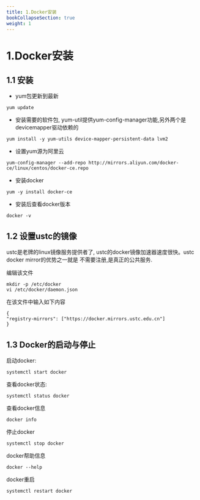 ```yaml
---
title: 1.Docker安装
bookCollapseSection: true
weight: 1
---
```


# 1.Docker安装

## 1.1 安装
* yum包更新到最新
```aidl
yum update
```
* 安装需要的软件包, yum-util提供yum-config-manager功能,另外两个是devicemapper驱动依赖的
```aidl
yum install -y yum-utils device-mapper-persistent-data lvm2
```
* 设置yum源为阿里云
```aidl
yum-config-manager --add-repo http://mirrors.aliyun.com/docker-ce/linux/centos/docker-ce.repo
```
* 安装docker
```aidl
yum -y install docker-ce
```
* 安装后查看docker版本
```aidl
docker -v
```

## 1.2 设置ustc的镜像
ustc是老牌的linux镜像服务提供者了, ustc的docker镜像加速器速度很快。ustc docker mirror的优势之一就是
不需要注册,是真正的公共服务.

编辑该文件
```aidl
mkdir -p /etc/docker
vi /etc/docker/daemon.json
```
在该文件中输入如下内容
```aidl
{
"registry-mirrors": ["https://docker.mirrors.ustc.edu.cn"]
}
```

## 1.3 Docker的启动与停止
启动docker:
```aidl
systemctl start docker
```

查看docker状态:
```aidl
systemctl status docker
```

查看docker信息
```aidl
docker info
```

停止docker
```aidl
systemctl stop docker
```

docker帮助信息
```aidl
docker --help
```

docker重启
```aidl
systemctl restart docker
```